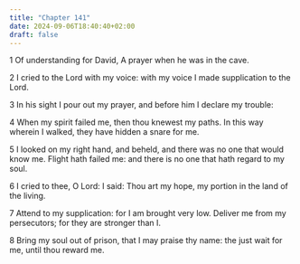 ```yaml
---
title: "Chapter 141"
date: 2024-09-06T18:40:40+02:00
draft: false
---
```




1 Of understanding for David, A prayer when he was in the cave.

2 I cried to the Lord with my voice: with my voice I made supplication to the Lord.

3 In his sight I pour out my prayer, and before him I declare my trouble:

4 When my spirit failed me, then thou knewest my paths. In this way wherein I walked, they have hidden a snare for me.

5 I looked on my right hand, and beheld, and there was no one that would know me. Flight hath failed me: and there is no one that hath regard to my soul.

6 I cried to thee, O Lord: I said: Thou art my hope, my portion in the land of the living.

7 Attend to my supplication: for I am brought very low. Deliver me from my persecutors; for they are stronger than I.

8 Bring my soul out of prison, that I may praise thy name: the just wait for me, until thou reward me.

